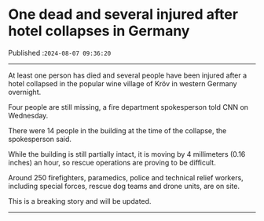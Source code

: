 # One dead and several injured after hotel collapses in Germany

Published :`2024-08-07 09:36:20`

---

At least one person has died and several people have been injured after a hotel collapsed in the popular wine village of Kröv in western Germany overnight.

Four people are still missing, a fire department spokesperson told CNN on Wednesday.

There were 14 people in the building at the time of the collapse, the spokesperson said.

While the building is still partially intact, it is moving by 4 millimeters (0.16 inches) an hour, so rescue operations are proving to be difficult.

Around 250 firefighters, paramedics, police and technical relief workers, including special forces, rescue dog teams and drone units, are on site.

This is a breaking story and will be updated.

---

